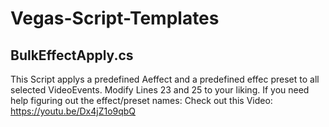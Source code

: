 # Vegas-Script-Templates

## BulkEffectApply.cs
This Script applys a predefined Aeffect and a predefined effec preset to all selected VideoEvents.
Modify Lines 23 and 25 to your liking.
If you need help figuring out the effect/preset names: Check out this Video: https://youtu.be/Dx4jZ1o9qbQ
